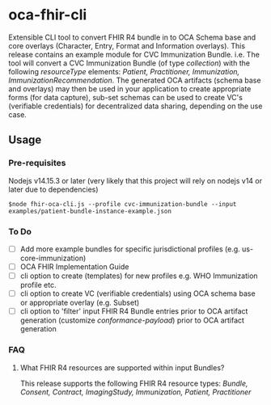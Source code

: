 # oca-fhir-cli
Extensible CLI tool to convert FHIR R4 bundle in to OCA Schema base and core overlays (Character, Entry, Format and Information overlays). This release contains an example module for CVC Immunization Bundle. i.e. The tool will convert a CVC Immunization Bundle (of type *collection*) with the following *resourceType* elements: *Patient, Practitioner, Immunization, ImmunizationRecommendation*. The generated OCA artifacts (schema base and overlays) may then be used in your application to create appropriate forms (for data capture), sub-set schemas can be used to create VC's (verifiable credentials) for decentralized data sharing, depending on the use case.

## Usage

### Pre-requisites
Nodejs v14.15.3 or later (very likely that this project will rely on nodejs v14 or later due to dependencies)


`$node fhir-oca-cli.js --profile cvc-immunization-bundle --input examples/patient-bundle-instance-example.json`

### To Do
- [ ] Add more example bundles for specific jurisdictional profiles (e.g. us-core-immunization)
- [ ] OCA FHIR Implementation Guide
- [ ] cli option to create (templates) for new profiles e.g. WHO Immunization profile etc.
- [ ] cli option to create VC (verifiable credentials) using OCA schema base or appropriate overlay (e.g. Subset)
- [ ] cli option to 'filter' input FHIR R4 Bundle entries prior to OCA artifact generation (customize *conformance-payload*) prior to OCA artifact generation

### FAQ
1. What FHIR R4 resources are supported within input Bundles?

   This release supports the following FHIR R4 resource types: *Bundle, Consent, Contract, ImagingStudy, Immunization, Patient, Practitioner*
